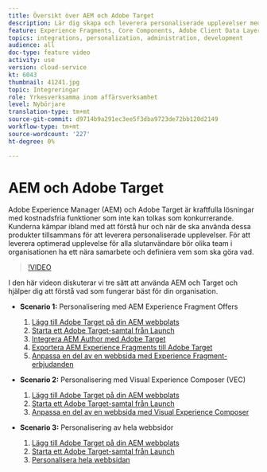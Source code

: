 ```yaml
---
title: Översikt över AEM och Adobe Target
description: Lär dig skapa och leverera personaliserade upplevelser med Adobe Experience Manager som Cloud Service och Adobe Target.
feature: Experience Fragments, Core Components, Adobe Client Data Layer
topics: integrations, personalization, administration, development
audience: all
doc-type: feature video
activity: use
version: cloud-service
kt: 6043
thumbnail: 41241.jpg
topic: Integreringar
role: Yrkesverksamma inom affärsverksamhet
level: Nybörjare
translation-type: tm+mt
source-git-commit: d9714b9a291ec3ee5f3dba9723de72bb120d2149
workflow-type: tm+mt
source-wordcount: '227'
ht-degree: 0%

---
```



# AEM och Adobe Target

Adobe Experience Manager (AEM) och Adobe Target är kraftfulla lösningar med kostnadsfria funktioner som inte kan tolkas som konkurrerande. Kunderna kämpar ibland med att förstå hur och när de ska använda dessa produkter tillsammans för att leverera personaliserade upplevelser. För att leverera optimerad upplevelse för alla slutanvändare bör olika team i organisationen ha ett nära samarbete och definiera vem som ska göra vad.

>[!VIDEO](https://video.tv.adobe.com/v/41241?quality=12&learn=on)

I den här videon diskuterar vi tre sätt att använda AEM och Target och hjälper dig att förstå vad som fungerar bäst för din organisation.

* __Scenario 1:__ Personalisering med AEM Experience Fragment Offers

   1. [Lägg till Adobe Target på din AEM webbplats](./add-target-launch-extension.md)
   1. [Starta ett Adobe Target-samtal från Launch](./load-and-fire-target.md)
   1. [Integrera AEM Author med Adobe Target](./setup-aem-target-cloud-service.md)
   1. [Exportera AEM Experience Fragments till Adobe Target](./export-experience-fragment-target.md)
   1. [Anpassa en del av en webbsida med Experience Fragment-erbjudanden](./create-target-activity.md)

* __Scenario 2:__ Personalisering med Visual Experience Composer (VEC)

   1. [Lägg till Adobe Target på din AEM webbplats](./add-target-launch-extension.md)
   1. [Starta ett Adobe Target-samtal från Launch](./load-and-fire-target.md)
   1. [Anpassa en del av en webbsida med Visual Experience Composer](./personalization-using-vec.md)

* __Scenario 3:__ Personalisering av hela webbsidor

   1. [Lägg till Adobe Target på din AEM webbplats](./add-target-launch-extension.md)
   1. [Starta ett Adobe Target-samtal från Launch](./load-and-fire-target.md)
   1. [Personalisera hela webbsidan](./personalization-web-page.md)


